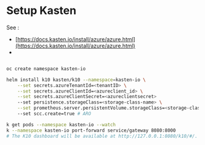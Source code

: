 # Setup Kasten

See :
- [https://docs.kasten.io/install/azure/azure.html](https://docs.kasten.io/install/azure/azure.html)
- []()



```sh

oc create namespace kasten-io

helm install k10 kasten/k10 --namespace=kasten-io \
    --set secrets.azureTenantId=<tenantID> \
    --set secrets.azureClientId=<azureclient_id> \
    --set secrets.azureClientSecret=<azureclientsecret>
    --set persistence.storageClass=<storage-class-name> \
    --set prometheus.server.persistentVolume.storageClass=<storage-class-name>
    --set scc.create=true # ARO

k get pods --namespace kasten-io --watch
k --namespace kasten-io port-forward service/gateway 8080:8000
# The K10 dashboard will be available at http://127.0.0.1:8080/k10/#/.



```